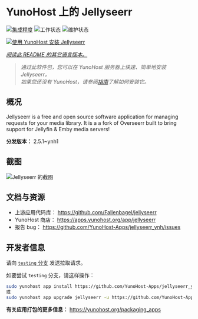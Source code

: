 <!--
注意：此 README 由 <https://github.com/YunoHost/apps/tree/master/tools/readme_generator> 自动生成
请勿手动编辑。
-->

# YunoHost 上的 Jellyseerr

[![集成程度](https://apps.yunohost.org/badge/integration/jellyseerr)](https://ci-apps.yunohost.org/ci/apps/jellyseerr/)
![工作状态](https://apps.yunohost.org/badge/state/jellyseerr)
![维护状态](https://apps.yunohost.org/badge/maintained/jellyseerr)

[![使用 YunoHost 安装 Jellyseerr](https://install-app.yunohost.org/install-with-yunohost.svg)](https://install-app.yunohost.org/?app=jellyseerr)

*[阅读此 README 的其它语言版本。](./ALL_README.md)*

> *通过此软件包，您可以在 YunoHost 服务器上快速、简单地安装 Jellyseerr。*  
> *如果您还没有 YunoHost，请参阅[指南](https://yunohost.org/install)了解如何安装它。*

## 概况

Jellyseerr is a free and open source software application for managing requests for your media library. It is a a fork of Overseerr built to bring support for Jellyfin & Emby media servers!

**分发版本：** 2.5.1~ynh1

## 截图

![Jellyseerr 的截图](./doc/screenshots/jellyseerr.png)

## 文档与资源

- 上游应用代码库： <https://github.com/Fallenbagel/jellyseerr>
- YunoHost 商店： <https://apps.yunohost.org/app/jellyseerr>
- 报告 bug： <https://github.com/YunoHost-Apps/jellyseerr_ynh/issues>

## 开发者信息

请向 [`testing` 分支](https://github.com/YunoHost-Apps/jellyseerr_ynh/tree/testing) 发送拉取请求。

如要尝试 `testing` 分支，请这样操作：

```bash
sudo yunohost app install https://github.com/YunoHost-Apps/jellyseerr_ynh/tree/testing --debug
或
sudo yunohost app upgrade jellyseerr -u https://github.com/YunoHost-Apps/jellyseerr_ynh/tree/testing --debug
```

**有关应用打包的更多信息：** <https://yunohost.org/packaging_apps>
